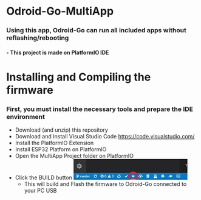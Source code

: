# Odroid-Go-MultiApp

  ### Using this app, Odroid-Go can run all included apps without reflashing/rebooting
   #### - This project is made on PlatformIO IDE
  
# Installing and Compiling the firmware
### First, you must install the necessary tools and prepare the IDE environment
- Download (and unzip) this repository
- Download and Install Visual Studio Code https://code.visualstudio.com/
- Install the PlatformIO Extension
- Install ESP32 Platform on PlatformIO
- Open the MultiApp Project folder on PlatformIO
- Click the BUILD button ![image](MultiAppImgs/BuildandFlash.jpg)
  + This will build and Flash the firmware to Odroid-Go connected to your PC USB